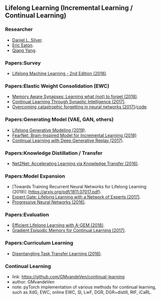 ## **Lifelong Learning (Incremental Learning / Continual Learning)**


### Researcher
  * [Daniel L. Silver](http://plato.acadiau.ca/courses/comp/dsilver/DLSWebSIte/Publications.html).
  * [Eric Eaton](https://www.seas.upenn.edu/~eeaton/).
  * [Qiang Yang](http://www.cs.ust.hk/~qyang/).

### Papers:Survey
  * [Lifelong Machine Learning - 2nd Edition (2018)](https://www.cs.uic.edu/~liub/lifelong-machine-learning.html).

### Papers:Elastic Weight Consolidation (EWC)
  * [Memory Aware Synapses: Learning what (not) to forget (2018)](https://arxiv.org/abs/1711.09601).
  * [Continual Learning Through Synaptic Intelligence (2017)](https://arxiv.org/abs/1703.04200?context=stat.ML).
  * [Overcoming catastrophic forgetting in neural networks (2017)](https://arxiv.org/abs/1612.00796)/[code](https://github.com/yashkant/Elastic-Weight-Consolidation).

### Papers:Generating Model (VAE, GAN, others)
  * [Lifelong Generative Modeling (2019)](https://arxiv.org/abs/1705.09847v2).
  * [FearNet: Brain-Inspired Model for Incremental Learning (2018)](https://arxiv.org/abs/1711.10563)
  * [Continual Learning with Deep Generative Replay (2017)](https://arxiv.org/abs/1705.08690).

### Papers:Knowledge Distillation / Transfer
  * [Net2Net: Accelerating Learning via Knowledge Transfer (2016)](https://arxiv.org/abs/1511.05641).

### Papers:Model Expansion
  * [Towards Training Recurrent Neural Networks for Lifelong Learning (2019)] (https://arxiv.org/pdf/1811.07017.pdf).
  * [Expert Gate: Lifelong Learning with a Network of Experts (2017)](https://arxiv.org/abs/1611.06194).
  * [Progressive Neural Networks (2016)](https://arxiv.org/abs/1606.04671).
 
### Papers:Evaluation
  * [Efficient Lifelong Learning with A-GEM (2018)](https://arxiv.org/abs/1812.00420).
  * [Gradient Episodic Memory for Continual Learning (2017)](https://arxiv.org/abs/1706.08840).
  
### Papers:Curriculum Learning
  * [Disentangling Task Transfer Learning (2018)](http://taskonomy.stanford.edu/#abstract).
  
### Continual Learning
  * link: https://github.com/GMvandeVen/continual-learning
  * author: GMvandeVen
  * note: pyTorch implementation of various methods for continual learning, such as XdG, EWC, online EWC, SI, LwF, DGR, DGR+distill, RtF, iCaRL.
